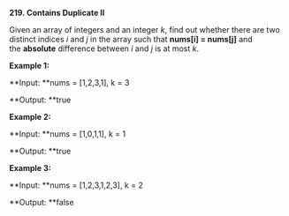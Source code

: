 **219. Contains Duplicate II**

Given an array of integers and an integer _k_, find out whether there are two distinct indices _i_ and _j_ in the array such that **nums[i] = nums[j]** and the **absolute** difference between _i_ and _j_ is at most _k_.

**Example 1:**

**Input: **nums = [1,2,3,1], k = 3

**Output: **true

**Example 2:**

**Input: **nums = [1,0,1,1], k = 1

**Output: **true

**Example 3:**

**Input: **nums = [1,2,3,1,2,3], k = 2

**Output: **false
